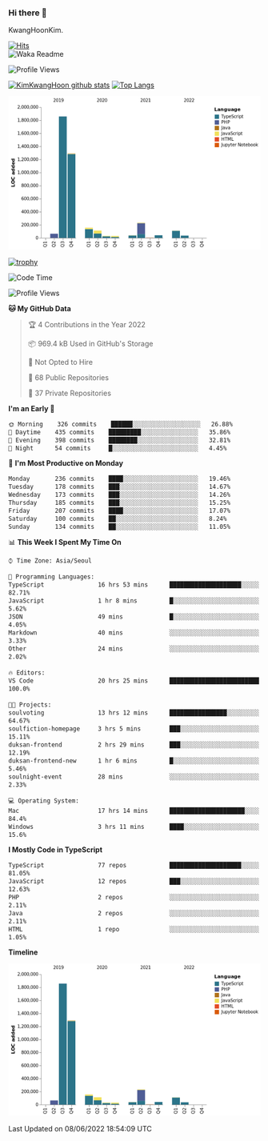 ### Hi there 👋

KwangHoonKim.

[![Hits](https://hits.seeyoufarm.com/api/count/incr/badge.svg?url=https%3A%2F%2Fgithub.com%2Frhkdgns95)](https://hits.seeyoufarm.com)  
![Waka Readme](https://github.com/rhkdgns95/rhkdgns95/workflows/Waka%20Readme/badge.svg)

![Profile Views](http://img.shields.io/badge/Profile%20Views-0-blue)

[![KimKwangHoon github stats](https://github-readme-stats.vercel.app/api?username=rhkdgns95&show_icons=true)](https://github.com/rhkdgns95/github-readme-stats)   [![Top Langs](https://github-readme-stats.vercel.app/api/top-langs/?username=rhkdgns95&layout=compact)](https://github.com/rhkdgns95/github-readme-stats)   


![Chart not found](https://raw.githubusercontent.com/rhkdgns95/rhkdgns95/master/charts/bar_graph.png) 

[![trophy](https://github-profile-trophy.vercel.app/?username=rhkdgns95)](https://github.com/rhkdgns95/github-profile-trophy)

<!--START_SECTION:waka-->
![Code Time](http://img.shields.io/badge/Code%20Time-0%20secs-blue)

![Profile Views](http://img.shields.io/badge/Profile%20Views-0-blue)

**🐱 My GitHub Data** 

> 🏆 4 Contributions in the Year 2022
 > 
> 📦 969.4 kB Used in GitHub's Storage 
 > 
> 🚫 Not Opted to Hire
 > 
> 📜 68 Public Repositories 
 > 
> 🔑 37 Private Repositories  
 > 
**I'm an Early 🐤** 

```text
🌞 Morning    326 commits    ██████░░░░░░░░░░░░░░░░░░░   26.88% 
🌆 Daytime    435 commits    █████████░░░░░░░░░░░░░░░░   35.86% 
🌃 Evening    398 commits    ████████░░░░░░░░░░░░░░░░░   32.81% 
🌙 Night      54 commits     █░░░░░░░░░░░░░░░░░░░░░░░░   4.45%

```
📅 **I'm Most Productive on Monday** 

```text
Monday       236 commits    ████░░░░░░░░░░░░░░░░░░░░░   19.46% 
Tuesday      178 commits    ███░░░░░░░░░░░░░░░░░░░░░░   14.67% 
Wednesday    173 commits    ███░░░░░░░░░░░░░░░░░░░░░░   14.26% 
Thursday     185 commits    ███░░░░░░░░░░░░░░░░░░░░░░   15.25% 
Friday       207 commits    ████░░░░░░░░░░░░░░░░░░░░░   17.07% 
Saturday     100 commits    ██░░░░░░░░░░░░░░░░░░░░░░░   8.24% 
Sunday       134 commits    ██░░░░░░░░░░░░░░░░░░░░░░░   11.05%

```


📊 **This Week I Spent My Time On** 

```text
⌚︎ Time Zone: Asia/Seoul

💬 Programming Languages: 
TypeScript               16 hrs 53 mins      ████████████████████░░░░░   82.71% 
JavaScript               1 hr 8 mins         █░░░░░░░░░░░░░░░░░░░░░░░░   5.62% 
JSON                     49 mins             █░░░░░░░░░░░░░░░░░░░░░░░░   4.05% 
Markdown                 40 mins             ░░░░░░░░░░░░░░░░░░░░░░░░░   3.33% 
Other                    24 mins             ░░░░░░░░░░░░░░░░░░░░░░░░░   2.02%

🔥 Editors: 
VS Code                  20 hrs 25 mins      █████████████████████████   100.0%

🐱‍💻 Projects: 
soulvoting               13 hrs 12 mins      ████████████████░░░░░░░░░   64.67% 
soulfiction-homepage     3 hrs 5 mins        ███░░░░░░░░░░░░░░░░░░░░░░   15.11% 
duksan-frontend          2 hrs 29 mins       ███░░░░░░░░░░░░░░░░░░░░░░   12.19% 
duksan-frontend-new      1 hr 6 mins         █░░░░░░░░░░░░░░░░░░░░░░░░   5.46% 
soulnight-event          28 mins             ░░░░░░░░░░░░░░░░░░░░░░░░░   2.33%

💻 Operating System: 
Mac                      17 hrs 14 mins      █████████████████████░░░░   84.4% 
Windows                  3 hrs 11 mins       ████░░░░░░░░░░░░░░░░░░░░░   15.6%

```

**I Mostly Code in TypeScript** 

```text
TypeScript               77 repos            ████████████████████░░░░░   81.05% 
JavaScript               12 repos            ███░░░░░░░░░░░░░░░░░░░░░░   12.63% 
PHP                      2 repos             ░░░░░░░░░░░░░░░░░░░░░░░░░   2.11% 
Java                     2 repos             ░░░░░░░░░░░░░░░░░░░░░░░░░   2.11% 
HTML                     1 repo              ░░░░░░░░░░░░░░░░░░░░░░░░░   1.05%

```


**Timeline**

![Chart not found](https://raw.githubusercontent.com/rhkdgns95/rhkdgns95/master/charts/bar_graph.png) 


 Last Updated on 08/06/2022 18:54:09 UTC
<!--END_SECTION:waka-->
